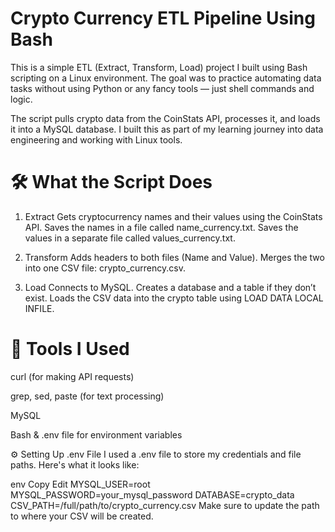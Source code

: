 
# Crypto Currency ETL Pipeline Using Bash
This is a simple ETL (Extract, Transform, Load) project I built using Bash scripting on a Linux environment. The goal was to practice automating data tasks without using Python or any fancy tools — just shell commands and logic.

The script pulls crypto data from the CoinStats API, processes it, and loads it into a MySQL database. I built this as part of my learning journey into data engineering and working with Linux tools.

# 🛠️ What the Script Does
1. Extract
Gets cryptocurrency names and their values using the CoinStats API.
Saves the names in a file called name_currency.txt.
Saves the values in a separate file called values_currency.txt.

2. Transform
Adds headers to both files (Name and Value).
Merges the two into one CSV file: crypto_currency.csv.

3. Load
Connects to MySQL.
Creates a database and a table if they don’t exist.
Loads the CSV data into the crypto table using LOAD DATA LOCAL INFILE.

# 🧰 Tools I Used
curl (for making API requests)

grep, sed, paste (for text processing)

MySQL

Bash & .env file for environment variables

⚙️ Setting Up
.env File
I used a .env file to store my credentials and file paths. Here's what it looks like:

env
Copy
Edit
MYSQL_USER=root
MYSQL_PASSWORD=your_mysql_password
DATABASE=crypto_data
CSV_PATH=/full/path/to/crypto_currency.csv
Make sure to update the path to where your CSV will be created.
